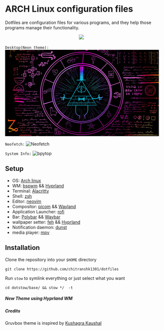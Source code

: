 # ARCH Linux configuration files
Dotfiles are configuration files for various programs, and they help those programs manage their functionality.

<p align="center">
 <img  src="https://visitor-badge.glitch.me/badge?page_id=chitranshk1301/dotfiles.visitor-badge" >  
 <img  alt="" src="https://img.shields.io/github/repo-size/chitranshk1301/dotfiles?style=flat&label=repo-size&color=fb9199&labelColor=1d212a"/>
</p>

`Desktop(Neon theme):`
![desktop](https://github.com/chitranshk1301/dotfiles/blob/main/wallpaper/walllatest.jpg)

`Neofetch:`
![Neofetch](https://github.com/chitranshk1301/Ignore-this/blob/main/neofetch.png?raw=true)

`System Info:`
![bpytop](https://github.com/chitranshk1301/Ignore-this/blob/main/bpytop.png?raw=true)


## Setup
- OS: [Arch linux](https://archlinux.org/)
- WM: [bspwm](https://github.com/baskerville/bspwm) && [Hyprland](https://github.com/hyprwm/Hyprland)
- Terminal: [Alacritty](https://github.com/alacritty/alacritty)
- Shell: [zsh](https://www.zsh.org/)
- Editor: [neovim](https://github.com/neovim/neovim)
- Compositor: [picom](https://github.com/Arian8j2/picom-jonaburg-fix.git) && [Wayland](https://github.com/freedesktop/wayland)
- Application Launcher: [rofi](https://github.com/davatorium/rofi)
- Bar: [Polybar](https://github.com/polybar/polybar) && [Waybar](https://github.com/Alexays/Waybar)
- wallpaper setter: [feh](https://feh.finalrewind.org/) && [Hyprland](https://github.com/hyprwm/Hyprland)
- Notification daemon: [dunst](https://dunst-project.org/)
- media player: [mpv](https://mpv.io/)

## Installation
Clone the repository into your `$HOME` directory


```
git clone https://github.com/chitranshk1301/dotfiles 
```

Run `stow` to symlink everything or just select what you want
```
cd dotstow/base/ && stow */  -t
```
##### New Theme using Hyprland WM


##### Credits
Gruvbox theme is inspired by [Kushagra Kaushal](https://github.com/kshgrk/linux_dotfiles)
